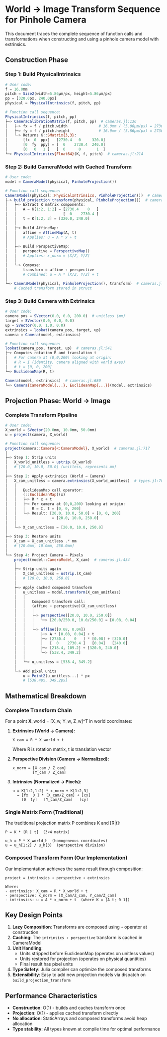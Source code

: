 # World → Image Transform Sequence for Pinhole Camera

This document traces the complete sequence of function calls and transformations when constructing and using a pinhole camera model with extrinsics.

## Construction Phase

### Step 1: Build PhysicalIntrinsics
```julia
# User code:
f = 16.0mm
pitch = Size2(width=5.86μm/px, height=5.86μm/px)
pp = [320.0px, 240.0px]
physical = PhysicalIntrinsics(f, pitch, pp)

# Function call sequence:
PhysicalIntrinsics(f, pitch, pp)
├─> CameraCalibrationMatrix(f, pitch, pp)  # cameras.jl:136
│   ├─> fx = f / pitch.width              # 16.0mm / (5.86μm/px) = 2730.4 px
│   ├─> fy = f / pitch.height             # 16.0mm / (5.86μm/px) = 2730.4 px
│   └─> Returns K::SMatrix{3,3}:
│       [fx  0  ppx]   [2730.4   0     320.0]
│       [0  fy  ppy] = [  0    2730.4  240.0]
│       [0   0   1 ]   [  0      0       1  ]
└─> PhysicalIntrinsics{Float64}(K, f, pitch)  # cameras.jl:214
```

### Step 2: Build CameraModel with Cached Transform
```julia
# User code:
model = CameraModel(physical, PinholeProjection())

# Function call sequence:
CameraModel(physical::PhysicalIntrinsics, PinholeProjection())  # cameras.jl:375
├─> build_projection_transform(physical, PinholeProjection())  # cameras.jl:318
│   ├─> Extract K matrix components:
│   │   A = K[1:2, 1:2] = [2730.4    0   ]
│   │                     [  0    2730.4 ]
│   │   t = K[1:2, 3] = [320.0, 240.0]
│   │
│   ├─> Build AffineMap:
│   │   affine = AffineMap(A, t)
│   │   # Applies: u = A * x + t
│   │
│   ├─> Build PerspectiveMap:
│   │   perspective = PerspectiveMap()
│   │   # Applies: x_norm = [X/Z, Y/Z]
│   │
│   └─> Compose:
│       transform = affine ∘ perspective
│       # Combined: u = A * [X/Z, Y/Z] + t
│
└─> CameraModel(physical, PinholeProjection(), transform)  # cameras.jl:377
    # Cached transform stored in struct
```

### Step 3: Build Camera with Extrinsics
```julia
# User code:
camera_pos = SVector(0.0, 0.0, 200.0)  # unitless (mm)
target = SVector(0.0, 0.0, 0.0)
up = SVector(0.0, 1.0, 0.0)
extrinsics = lookat(camera_pos, target, up)
camera = Camera(model, extrinsics)

# Function call sequence:
lookat(camera_pos, target, up)  # cameras.jl:541
├─> Computes rotation R and translation t
│   # For camera at (0,0,200) looking at origin:
│   # R = I (identity, camera aligned with world axes)
│   # t = [0, 0, 200]
└─> EuclideanMap(R, t)

Camera(model, extrinsics)  # cameras.jl:680
└─> Camera{CameraModel{...}, EuclideanMap{...}}(model, extrinsics)
```

## Projection Phase: World → Image

### Complete Transform Pipeline
```julia
# User code:
X_world = SVector(20.0mm, 10.0mm, 50.0mm)
u = project(camera, X_world)

# Function call sequence:
project(camera::Camera{<:CameraModel}, X_world)  # cameras.jl:717
│
├─> Step 1: Strip units
│   X_world_unitless = ustrip.(X_world)
│   # [20.0, 10.0, 50.0] (unitless, represents mm)
│
├─> Step 2: Apply extrinsics (World → Camera)
│   X_cam_unitless = camera.extrinsics(X_world_unitless)  # types.jl:78
│   │
│   │   EuclideanMap call operator:
│   │   (::EuclideanMap)(x)
│   │   ├─> R * x + t
│   │   ├─> For camera at (0,0,200) looking at origin:
│   │   │   R = I, t = [0, 0, 200]
│   │   └─> Result: [20.0, 10.0, 50.0] + [0, 0, 200]
│   │                = [20.0, 10.0, 250.0]
│   │
│   └─> X_cam_unitless = [20.0, 10.0, 250.0]
│
├─> Step 3: Restore units
│   X_cam = X_cam_unitless .* mm
│   # [20.0mm, 10.0mm, 250.0mm]
│
└─> Step 4: Project Camera → Pixels
    project(model::CameraModel, X_cam)  # cameras.jl:434
    │
    ├─> Strip units again
    │   X_cam_unitless = ustrip.(X_cam)
    │   # [20.0, 10.0, 250.0]
    │
    ├─> Apply cached composed transform
    │   u_unitless = model.transform(X_cam_unitless)
    │   │
    │   │   Composed transform call:
    │   │   (affine ∘ perspective)(X_cam_unitless)
    │   │   │
    │   │   ├─> perspective([20.0, 10.0, 250.0])
    │   │   │   └─> [20.0/250.0, 10.0/250.0] = [0.08, 0.04]
    │   │   │
    │   │   └─> affine([0.08, 0.04])
    │   │       ├─> A * [0.08, 0.04] + t
    │   │       ├─> [2730.4    0   ] * [0.08] + [320.0]
    │   │       │   [  0    2730.4 ]   [0.04]   [240.0]
    │   │       ├─> [218.4, 109.2] + [320.0, 240.0]
    │   │       └─> [538.4, 349.2]
    │   │
    │   └─> u_unitless = [538.4, 349.2]
    │
    └─> Add pixel units
        u = Point2(u_unitless...) * px
        # [538.4px, 349.2px]
```

## Mathematical Breakdown

### Complete Transform Chain

For a point **X**_world = [X_w, Y_w, Z_w]^T in world coordinates:

1. **Extrinsics (World → Camera):**
   ```
   X_cam = R * X_world + t
   ```
   Where R is rotation matrix, t is translation vector

2. **Perspective Division (Camera → Normalized):**
   ```
   x_norm = [X_cam / Z_cam]
            [Y_cam / Z_cam]
   ```

3. **Intrinsics (Normalized → Pixels):**
   ```
   u = K[1:2,1:2] * x_norm + K[1:2,3]
     = [fx  0 ] * [X_cam/Z_cam] + [cx]
       [0  fy]   [Y_cam/Z_cam]   [cy]
   ```

### Single Matrix Form (Traditional)

The traditional projection matrix P combines K and [R|t]:
```
P = K * [R | t]  (3×4 matrix)

u_h = P * X_world_h  (homogeneous coordinates)
u = u_h[1:2] / u_h[3]  (perspective division)
```

### Composed Transform Form (Our Implementation)

Our implementation achieves the same result through composition:
```
project = intrinsics ∘ perspective ∘ extrinsics

Where:
- extrinsics: X_cam = R * X_world + t
- perspective: x_norm = [X_cam/Z_cam, Y_cam/Z_cam]
- intrinsics: u = A * x_norm + t  (where K = [A t; 0 1])
```

## Key Design Points

1. **Lazy Composition**: Transforms are composed using `∘` operator at construction
2. **Caching**: The `intrinsics ∘ perspective` transform is cached in CameraModel
3. **Unit Handling**:
   - Units stripped before EuclideanMap (operates on unitless values)
   - Units restored for projection (operates on physical quantities)
   - Final result has pixel units
4. **Type Safety**: Julia compiler can optimize the composed transforms
5. **Extensibility**: Easy to add new projection models via dispatch on `build_projection_transform`

## Performance Characteristics

- **Construction**: O(1) - builds and caches transform once
- **Projection**: O(1) - applies cached transform directly
- **No allocation**: StaticArrays and composed transforms avoid heap allocation
- **Type stability**: All types known at compile time for optimal performance
